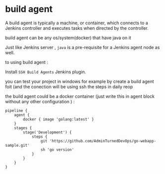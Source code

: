 # build agent

A build agent is typically a machine, or container, which connects to a Jenkins controller and executes tasks when directed by the controller.

build agent can be any os/system(docker) that have java on it

Just like Jenkins server , `java` is a pre-requisite for a Jenkins agent node as well.

to using build agent :&#x20;

Install `SSH Build Agents` Jenkins plugin.&#x20;



you can test your project in windows for example by create a build agent foit (and the conection will be using ssh the steps in daily reop



the build agent could be a docker container (just write this in agent block without any other configuration ) :&#x20;

```
pipeline {
    agent {
        docker { image 'golang:latest' }
    }
    stages {
        stage('Development') {
            steps {
                git 'https://github.com/AdminTurnedDevOps/go-webapp-sample.git'
                sh 'go version'
            }
        }
    }
}
```

